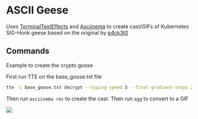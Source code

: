 # ASCII Geese

Uses [TerminalTextEffects](https://chrisbuilds.github.io/terminaltexteffects/) and [Asciinema](https://docs.asciinema.org/) to create cast/GIFs of Kubernetes SIG-Honk geese based on the original by [p4ck3t0](https://github.com/p4ck3t0)


## Commands


Example to create the crypto goose

First run TTE on the base_goose.txt file
```bash
tte -i base_goose.txt decrypt --typing-speed 5 --final-gradient-stops 326CE5
```

Then run `asciinema rec` to create the cast. Then run `agg` to convert to a GIF

![](https://github.com/raesene/goose_effects/crypto_goose.gif)
